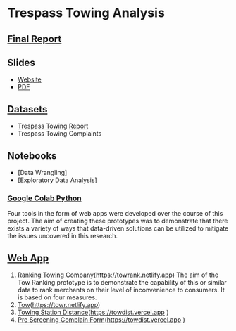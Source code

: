 # Trespass Towing Analysis



## [Final Report](Towing_Analysis_Final_Report.pdf)
## Slides
   - [Website](https://a1-3x.github.io/tow_analysis/)
   - [PDF](Tow_Slides_Final.pdf)
## [Datasets](datasetinfo.md)
   - [Trespass Towing Report](https://data.montgomerycountymd.gov/Consumer-Housing/Trespass-Towing-Report/i6vn-3s6e/about_data)
   - Trespass Towing Complaints
## Notebooks
   - [Data Wrangling]
   - [Exploratory Data Analysis]
### [Google Colab Python](googlecolab.md)

Four tools in the form of web apps were developed over the course of this project. The aim of creating these prototypes was to demonstrate that there exists a variety of ways that data-driven solutions can be utilized to mitigate the issues uncovered in this research. 

## [Web App](Webapp.md)
1. [Ranking Towing Company](ranking-app.md)(https://towrank.netlify.app)
The aim of the Tow Ranking prototype is to demonstrate the capability of this or similar data to rank merchants on their level of inconvenience to consumers. It is based on four measures.  
2. [Tow](towpuls.md)(https://towr.netlify.app)
3. [Towing Station Distance](tow-distance.md)(https://towdist.vercel.app )
4. [Pre Screening Complain Form](pre-screen.md)(https://towdist.vercel.app )





